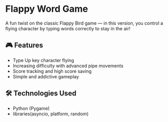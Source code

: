 # Flappy Word Game

A fun twist on the classic Flappy Bird game — in this version, you control a flying character by typing words correctly to stay in the air!

## 🎮 Features

- Type Up key character flying
- Increasing difficulty with advanced pipe movements 
- Score tracking and high score saving
- Simple and addictive gameplay

## 🛠️ Technologies Used

- Python (Pygame) 
- libraries(asyncio, platform, random)

 
